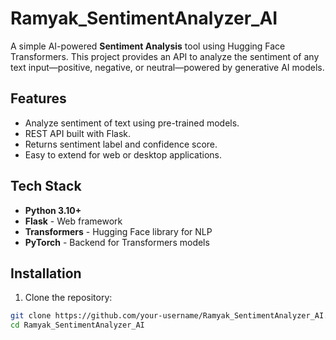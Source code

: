 # Ramyak_SentimentAnalyzer_AI

A simple AI-powered **Sentiment Analysis** tool using Hugging Face Transformers. This project provides an API to analyze the sentiment of any text input—positive, negative, or neutral—powered by generative AI models.

## Features

- Analyze sentiment of text using pre-trained models.
- REST API built with Flask.
- Returns sentiment label and confidence score.
- Easy to extend for web or desktop applications.

## Tech Stack

- **Python 3.10+**
- **Flask** - Web framework
- **Transformers** - Hugging Face library for NLP
- **PyTorch** - Backend for Transformers models

## Installation

1. Clone the repository:

```bash
git clone https://github.com/your-username/Ramyak_SentimentAnalyzer_AI.git
cd Ramyak_SentimentAnalyzer_AI
